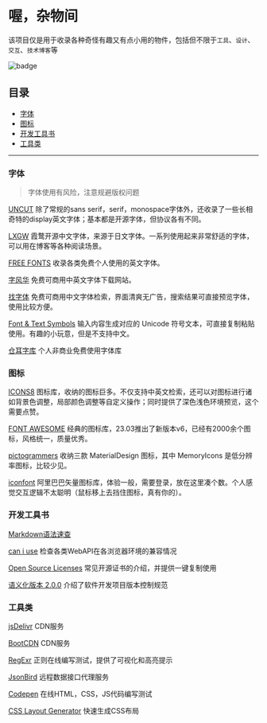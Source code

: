 # 喔，杂物间

该项目仅是用于收录各种奇怪有趣又有点小用的物件，包括但不限于`工具`、`设计`、`交互`、`技术博客`等

![badge](https://img.shields.io/badge/State-useless-orange?style=for-the-badge)

<h2 id='catalog'>目录</h2>

- [字体](#fonts)
- [图标](#icons)
- [开发工具书](#reference-books)
- [工具类](#dev-tools)
---
<h3 id='fonts'>字体</h3>

> 字体使用有风险，注意规避版权问题

[UNCUT](https://uncut.wtf/) 除了常规的sans serif，serif，monospace字体外，还收录了一些长相奇特的display英文字体；基本都是开源字体，但协议各有不同。

[LXGW](https://lxgw.github.io/) 霞鹜开源中文字体，来源于日文字体。一系列使用起来非常舒适的字体，可以用在博客等各种阅读场景。

[FREE FONTS](https://www.freefonts.io/) 收录各类免费个人使用的英文字体。

[字风华](https://www.zifh.com/) 免费可商用中英文字体下载网站。

[找字体](https://zfont.cn/) 免费可商用中文字体检索，界面清爽无广告，搜索结果可直接预览字体，使用比较方便。

[Font & Text Symbols](https://instafonts.io/) 输入内容生成对应的 Unicode 符号文本，可直接复制粘贴使用。有趣的小玩意，但是不支持中文。

[仓耳字库](http://tsanger.cn/) 个人非商业免费使用字体库

<h3 id='icons'>图标</h3>

[ICONS8](https://icons8.com/icons) 图标库，收纳的图标巨多。不仅支持中英文检索，还可以对图标进行诸如背景色调整，局部颜色调整等自定义操作；同时提供了深色浅色环境预览，这个需要点赞。

[FONT AWESOME](https://fontawesome.com/search) 经典的图标库，23.03推出了新版本v6，已经有2000余个图标，风格统一，质量优秀。

[pictogrammers](https://pictogrammers.com/libraries/) 收纳三款 MaterialDesign 图标，其中 MemoryIcons 是低分辨率图标，比较少见。

[iconfont](https://www.iconfont.cn/) 阿里巴巴矢量图标库，体验一般，需要登录，放在这里凑个数。个人感觉交互逻辑不太聪明（鼠标移上去挡住图标，真有你的）。

<h3 id='reference-books'>开发工具书</h3>

[Markdown语法速查](https://markdown.com.cn/cheat-sheet.html)

[can i use](https://caniuse.com/) 检查各类WebAPI在各浏览器环境的兼容情况

[Open Source Licenses](https://choosealicense.com/licenses/) 常见开源证书的介绍，并提供一键复制使用

[语义化版本 2.0.0](https://semver.org/lang/zh-CN/) 介绍了软件开发项目版本控制规范

<h3 id='dev-tools'>工具类</h3>

[jsDelivr](https://www.jsdelivr.com/) CDN服务

[BootCDN](https://www.bootcdn.cn/) CDN服务

[RegExr](https://regexr.com/) 正则在线编写测试，提供了可视化和高亮提示

[JsonBird](https://bird.ioliu.cn/) 远程数据接口代理服务

[Codepen](https://codepen.io/pen/) 在线HTML，CSS，JS代码编写测试

[CSS Layout Generator](https://layout.bradwoods.io/) 快速生成CSS布局
